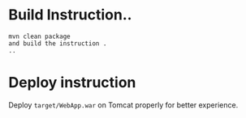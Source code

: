 

# Build Instruction..


```
mvn clean package
and build the instruction .
..
```

# Deploy instruction

Deploy ```target/WebApp.war``` on Tomcat properly for better experience.
